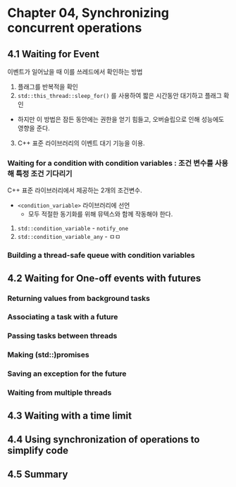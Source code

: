 # Chapter 04, Synchronizing concurrent operations


## 4.1 Waiting for Event
이벤트가 일어났을 때 이를 쓰레드에서 확인하는 방법
1. 플래그를 반복적을 확인
2. ```std::this_thread::sleep_for()``` 를 사용하여 짧은 시간동안 대기하고 플래그 확인
  - 하지만 이 방법은 잠든 동안에는 권한을 얻기 힘들고, 오버슬립으로 인해 성능에도 영향을 준다.
3. C++ 표준 라이브러리의 이벤트 대기 기능을 이용.


### Waiting for a condition with condition variables : 조건 변수를 사용해 특정 조건 기다리기
C++ 표준 라이브러리에서 제공하는 2개의 조건변수.
  * ```<condition_variable>``` 라이브러리에 선언
    - 모두 적절한 동기화를 위해 뮤텍스와 함께 작동해야 한다.
  1. ```std::condition_variable```
    - ```notify_one```
  2. ```std::condition_variable_any```
    - ㅁㅁ

### Building a thread-safe queue with condition variables

## 4.2 Waiting for One-off events with futures
### Returning values from background tasks
### Associating a task with a future
### Passing tasks between threads
### Making (std::)promises
### Saving an exception for the future
### Waiting from multiple threads
## 4.3 Waiting with a time limit
## 4.4 Using synchronization of operations to simplify code
## 4.5 Summary


